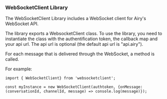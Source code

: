 
### WebSocketClient Library 

The WebSocketClient Library includes a WebSocket client for Airy's WebSocket API.

The library exports a WebsocketClient class. To use the library, you need to instantiate the class with the authentification token, the callback map and your api url. The api url is optional (the default api url is "api.airy").

For each message that is delivered through the WebSocket, a method is called.

For example:

``` 
import { WebSocketClient} from 'websocketclient';

const myInstance = new WebSocketClient(authtoken, {onMessage: (conversationId, channelId, message) => console.log(message)});

``` 

